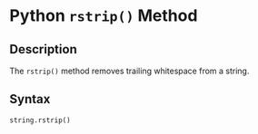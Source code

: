 # Python `rstrip()` Method

## Description
The `rstrip()` method removes trailing whitespace from a string.

## Syntax
```python
string.rstrip()
